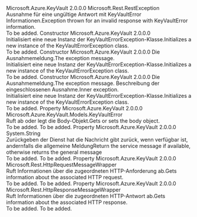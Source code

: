 <Type Name="KeyVaultErrorException" FullName="Microsoft.Azure.KeyVault.Models.KeyVaultErrorException">
  <TypeSignature Language="C#" Value="public class KeyVaultErrorException : Microsoft.Rest.RestException" />
  <TypeSignature Language="ILAsm" Value=".class public auto ansi beforefieldinit KeyVaultErrorException extends Microsoft.Rest.RestException" />
  <TypeSignature Language="DocId" Value="T:Microsoft.Azure.KeyVault.Models.KeyVaultErrorException" />
  <TypeSignature Language="VB.NET" Value="Public Class KeyVaultErrorException&#xA;Inherits RestException" />
  <TypeSignature Language="F#" Value="type KeyVaultErrorException = class&#xA;    inherit RestException" />
  <AssemblyInfo>
    <AssemblyName>Microsoft.Azure.KeyVault</AssemblyName>
    <AssemblyVersion>2.0.0.0</AssemblyVersion>
  </AssemblyInfo>
  <Base>
    <BaseTypeName>Microsoft.Rest.RestException</BaseTypeName>
  </Base>
  <Interfaces />
  <Docs>
    <summary>
            <span data-ttu-id="afacf-101">Ausnahme für eine ungültige Antwort mit KeyVaultError Informationen.</span><span class="sxs-lookup"><span data-stu-id="afacf-101">Exception thrown for an invalid response with KeyVaultError information.</span></span>
            </summary>
    <remarks>To be added.</remarks>
  </Docs>
  <Members>
    <Member MemberName=".ctor">
      <MemberSignature Language="C#" Value="public KeyVaultErrorException ();" />
      <MemberSignature Language="ILAsm" Value=".method public hidebysig specialname rtspecialname instance void .ctor() cil managed" />
      <MemberSignature Language="DocId" Value="M:Microsoft.Azure.KeyVault.Models.KeyVaultErrorException.#ctor" />
      <MemberSignature Language="VB.NET" Value="Public Sub New ()" />
      <MemberType>Constructor</MemberType>
      <AssemblyInfo>
        <AssemblyName>Microsoft.Azure.KeyVault</AssemblyName>
        <AssemblyVersion>2.0.0.0</AssemblyVersion>
      </AssemblyInfo>
      <Parameters />
      <Docs>
        <summary>
            <span data-ttu-id="afacf-102">Initialisiert eine neue Instanz der KeyVaultErrorException-Klasse.</span><span class="sxs-lookup"><span data-stu-id="afacf-102">Initializes a new instance of the KeyVaultErrorException class.</span></span>
            </summary>
        <remarks>To be added.</remarks>
      </Docs>
    </Member>
    <Member MemberName=".ctor">
      <MemberSignature Language="C#" Value="public KeyVaultErrorException (string message);" />
      <MemberSignature Language="ILAsm" Value=".method public hidebysig specialname rtspecialname instance void .ctor(string message) cil managed" />
      <MemberSignature Language="DocId" Value="M:Microsoft.Azure.KeyVault.Models.KeyVaultErrorException.#ctor(System.String)" />
      <MemberSignature Language="VB.NET" Value="Public Sub New (message As String)" />
      <MemberSignature Language="F#" Value="new Microsoft.Azure.KeyVault.Models.KeyVaultErrorException : string -&gt; Microsoft.Azure.KeyVault.Models.KeyVaultErrorException" Usage="new Microsoft.Azure.KeyVault.Models.KeyVaultErrorException message" />
      <MemberType>Constructor</MemberType>
      <AssemblyInfo>
        <AssemblyName>Microsoft.Azure.KeyVault</AssemblyName>
        <AssemblyVersion>2.0.0.0</AssemblyVersion>
      </AssemblyInfo>
      <Parameters>
        <Parameter Name="message" Type="System.String" />
      </Parameters>
      <Docs>
        <param name="message"><span data-ttu-id="afacf-103">Die Ausnahmemeldung.</span><span class="sxs-lookup"><span data-stu-id="afacf-103">The exception message.</span></span></param>
        <summary>
            <span data-ttu-id="afacf-104">Initialisiert eine neue Instanz der KeyVaultErrorException-Klasse.</span><span class="sxs-lookup"><span data-stu-id="afacf-104">Initializes a new instance of the KeyVaultErrorException class.</span></span>
            </summary>
        <remarks>To be added.</remarks>
      </Docs>
    </Member>
    <Member MemberName=".ctor">
      <MemberSignature Language="C#" Value="public KeyVaultErrorException (string message, Exception innerException);" />
      <MemberSignature Language="ILAsm" Value=".method public hidebysig specialname rtspecialname instance void .ctor(string message, class System.Exception innerException) cil managed" />
      <MemberSignature Language="DocId" Value="M:Microsoft.Azure.KeyVault.Models.KeyVaultErrorException.#ctor(System.String,System.Exception)" />
      <MemberSignature Language="VB.NET" Value="Public Sub New (message As String, innerException As Exception)" />
      <MemberSignature Language="F#" Value="new Microsoft.Azure.KeyVault.Models.KeyVaultErrorException : string * Exception -&gt; Microsoft.Azure.KeyVault.Models.KeyVaultErrorException" Usage="new Microsoft.Azure.KeyVault.Models.KeyVaultErrorException (message, innerException)" />
      <MemberType>Constructor</MemberType>
      <AssemblyInfo>
        <AssemblyName>Microsoft.Azure.KeyVault</AssemblyName>
        <AssemblyVersion>2.0.0.0</AssemblyVersion>
      </AssemblyInfo>
      <Parameters>
        <Parameter Name="message" Type="System.String" />
        <Parameter Name="innerException" Type="System.Exception" />
      </Parameters>
      <Docs>
        <param name="message"><span data-ttu-id="afacf-105">Die Ausnahmemeldung.</span><span class="sxs-lookup"><span data-stu-id="afacf-105">The exception message.</span></span></param>
        <param name="innerException"><span data-ttu-id="afacf-106">Beschreibung der eingeschlossenen Ausnahme.</span><span class="sxs-lookup"><span data-stu-id="afacf-106">Inner exception.</span></span></param>
        <summary>
            <span data-ttu-id="afacf-107">Initialisiert eine neue Instanz der KeyVaultErrorException-Klasse.</span><span class="sxs-lookup"><span data-stu-id="afacf-107">Initializes a new instance of the KeyVaultErrorException class.</span></span>
            </summary>
        <remarks>To be added.</remarks>
      </Docs>
    </Member>
    <Member MemberName="Body">
      <MemberSignature Language="C#" Value="public Microsoft.Azure.KeyVault.Models.KeyVaultError Body { get; set; }" />
      <MemberSignature Language="ILAsm" Value=".property instance class Microsoft.Azure.KeyVault.Models.KeyVaultError Body" />
      <MemberSignature Language="DocId" Value="P:Microsoft.Azure.KeyVault.Models.KeyVaultErrorException.Body" />
      <MemberSignature Language="VB.NET" Value="Public Property Body As KeyVaultError" />
      <MemberSignature Language="F#" Value="member this.Body : Microsoft.Azure.KeyVault.Models.KeyVaultError with get, set" Usage="Microsoft.Azure.KeyVault.Models.KeyVaultErrorException.Body" />
      <MemberType>Property</MemberType>
      <AssemblyInfo>
        <AssemblyName>Microsoft.Azure.KeyVault</AssemblyName>
        <AssemblyVersion>2.0.0.0</AssemblyVersion>
      </AssemblyInfo>
      <ReturnValue>
        <ReturnType>Microsoft.Azure.KeyVault.Models.KeyVaultError</ReturnType>
      </ReturnValue>
      <Docs>
        <summary>
            <span data-ttu-id="afacf-108">Ruft ab oder legt die Body-Objekt.</span><span class="sxs-lookup"><span data-stu-id="afacf-108">Gets or sets the body object.</span></span>
            </summary>
        <value>To be added.</value>
        <remarks>To be added.</remarks>
      </Docs>
    </Member>
    <Member MemberName="Message">
      <MemberSignature Language="C#" Value="public override string Message { get; }" />
      <MemberSignature Language="ILAsm" Value=".property instance string Message" />
      <MemberSignature Language="DocId" Value="P:Microsoft.Azure.KeyVault.Models.KeyVaultErrorException.Message" />
      <MemberSignature Language="VB.NET" Value="Public Overrides ReadOnly Property Message As String" />
      <MemberSignature Language="F#" Value="member this.Message : string" Usage="Microsoft.Azure.KeyVault.Models.KeyVaultErrorException.Message" />
      <MemberType>Property</MemberType>
      <AssemblyInfo>
        <AssemblyName>Microsoft.Azure.KeyVault</AssemblyName>
        <AssemblyVersion>2.0.0.0</AssemblyVersion>
      </AssemblyInfo>
      <ReturnValue>
        <ReturnType>System.String</ReturnType>
      </ReturnValue>
      <Docs>
        <summary>
            <span data-ttu-id="afacf-109">Zurückgeben der Dienst hat die Nachricht gibt zurück, wenn verfügbar ist, andernfalls die allgemeine Meldung</span><span class="sxs-lookup"><span data-stu-id="afacf-109">Return the service message if available, otherwise returns the general message</span></span>
            </summary>
        <value>To be added.</value>
        <remarks>To be added.</remarks>
      </Docs>
    </Member>
    <Member MemberName="Request">
      <MemberSignature Language="C#" Value="public Microsoft.Rest.HttpRequestMessageWrapper Request { get; set; }" />
      <MemberSignature Language="ILAsm" Value=".property instance class Microsoft.Rest.HttpRequestMessageWrapper Request" />
      <MemberSignature Language="DocId" Value="P:Microsoft.Azure.KeyVault.Models.KeyVaultErrorException.Request" />
      <MemberSignature Language="VB.NET" Value="Public Property Request As HttpRequestMessageWrapper" />
      <MemberSignature Language="F#" Value="member this.Request : Microsoft.Rest.HttpRequestMessageWrapper with get, set" Usage="Microsoft.Azure.KeyVault.Models.KeyVaultErrorException.Request" />
      <MemberType>Property</MemberType>
      <AssemblyInfo>
        <AssemblyName>Microsoft.Azure.KeyVault</AssemblyName>
        <AssemblyVersion>2.0.0.0</AssemblyVersion>
      </AssemblyInfo>
      <ReturnValue>
        <ReturnType>Microsoft.Rest.HttpRequestMessageWrapper</ReturnType>
      </ReturnValue>
      <Docs>
        <summary>
            <span data-ttu-id="afacf-110">Ruft Informationen über die zugeordneten HTTP-Anforderung ab.</span><span class="sxs-lookup"><span data-stu-id="afacf-110">Gets information about the associated HTTP request.</span></span>
            </summary>
        <value>To be added.</value>
        <remarks>To be added.</remarks>
      </Docs>
    </Member>
    <Member MemberName="Response">
      <MemberSignature Language="C#" Value="public Microsoft.Rest.HttpResponseMessageWrapper Response { get; set; }" />
      <MemberSignature Language="ILAsm" Value=".property instance class Microsoft.Rest.HttpResponseMessageWrapper Response" />
      <MemberSignature Language="DocId" Value="P:Microsoft.Azure.KeyVault.Models.KeyVaultErrorException.Response" />
      <MemberSignature Language="VB.NET" Value="Public Property Response As HttpResponseMessageWrapper" />
      <MemberSignature Language="F#" Value="member this.Response : Microsoft.Rest.HttpResponseMessageWrapper with get, set" Usage="Microsoft.Azure.KeyVault.Models.KeyVaultErrorException.Response" />
      <MemberType>Property</MemberType>
      <AssemblyInfo>
        <AssemblyName>Microsoft.Azure.KeyVault</AssemblyName>
        <AssemblyVersion>2.0.0.0</AssemblyVersion>
      </AssemblyInfo>
      <ReturnValue>
        <ReturnType>Microsoft.Rest.HttpResponseMessageWrapper</ReturnType>
      </ReturnValue>
      <Docs>
        <summary>
            <span data-ttu-id="afacf-111">Ruft Informationen über die zugeordneten HTTP-Antwort ab.</span><span class="sxs-lookup"><span data-stu-id="afacf-111">Gets information about the associated HTTP response.</span></span>
            </summary>
        <value>To be added.</value>
        <remarks>To be added.</remarks>
      </Docs>
    </Member>
  </Members>
</Type>